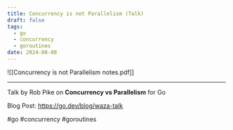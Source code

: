 ```yaml
---
title: Concurrency is not Parallelism (Talk)
draft: false
tags:
  - go
  - concurrency
  - goroutines
date: 2024-08-08
---
```

![[Concurrency is not Parallelism notes.pdf]]

---
Talk by Rob Pike on **Concurrency vs Parallelism** for Go

Blog Post: https://go.dev/blog/waza-talk

#go #concurrency #goroutines
